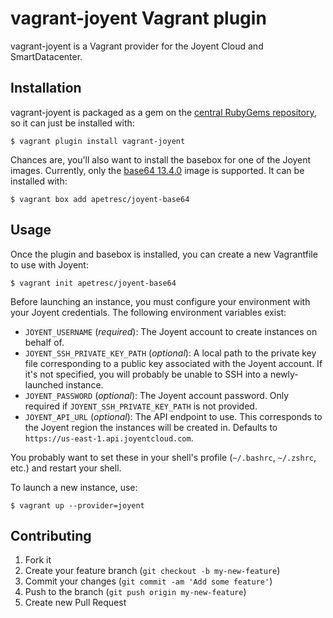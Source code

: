 # vagrant-joyent Vagrant plugin

vagrant-joyent is a Vagrant provider for the Joyent Cloud and SmartDatacenter.

## Installation

vagrant-joyent is packaged as a gem on the [central RubyGems
repository](https://rubygems.org/gems/vagrant-joyent), so it can just be
installed with:

    $ vagrant plugin install vagrant-joyent

Chances are, you'll also want to install the basebox for one of the
Joyent images. Currently, only the [base64 13.4.0](http://wiki.joyent.com/wiki/display/jpc2/SmartMachine+Base#SmartMachineBase-13.4.0)
image is supported. It can be installed with:

    $ vagrant box add apetresc/joyent-base64

## Usage

Once the plugin and basebox is installed, you can create a new
Vagrantfile to use with Joyent:

    $ vagrant init apetresc/joyent-base64

Before launching an instance, you must configure your environment with
your Joyent credentials. The following environment variables exist:

  * `JOYENT_USERNAME` (_required_): The Joyent account to create
    instances on behalf of.
  * `JOYENT_SSH_PRIVATE_KEY_PATH` (_optional_): A local path to the
    private key file corresponding to a public key associated with the
    Joyent account. If it's not specified, you will probably be unable
    to SSH into a newly-launched instance.
  * `JOYENT_PASSWORD` (_optional_): The Joyent account password. Only
    required if `JOYENT_SSH_PRIVATE_KEY_PATH` is not provided.
  * `JOYENT_API_URL` (_optional_): The API endpoint to use. This
    corresponds to the Joyent region the instances will be created in.
    Defaults to `https://us-east-1.api.joyentcloud.com`.

You probably want to set these in your shell's profile (`~/.bashrc`,
`~/.zshrc`, etc.) and restart your shell.

To launch a new instance, use:

    $ vagrant up --provider=joyent

## Contributing

1. Fork it
2. Create your feature branch (`git checkout -b my-new-feature`)
3. Commit your changes (`git commit -am 'Add some feature'`)
4. Push to the branch (`git push origin my-new-feature`)
5. Create new Pull Request
